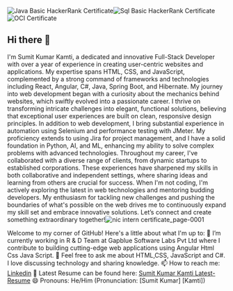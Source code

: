 ![Java Basic HackerRank Certificate](https://github.com/user-attachments/assets/fdeb1f43-e9c7-4f75-a482-9d8d8113402e)![Sql Basic HackerRank Certificate](https://github.com/user-attachments/assets/b67bdeb4-bf14-4e85-b4d2-cd18c7b691a5)
![OCI Certificate](https://github.com/user-attachments/assets/f3a9e354-e68c-4780-93a9-fe4eda548893)

## Hi there 👋

I'm Sumit Kumar Kamti, a dedicated and innovative Full-Stack Developer with over a year of experience in creating user-centric websites and applications. My expertise 
spans HTML, CSS, and JavaScript, complemented by a strong command of frameworks and technologies including React, Angular, C#, Java, Spring Boot, and Hibernate.
My journey into web development began with a curiosity about the mechanics behind websites, which swiftly evolved into a passionate career. I thrive on transforming 
intricate challenges into elegant, functional solutions, believing that exceptional user experiences are built on clean, responsive design principles.
In addition to web development, I bring substantial experience in automation using Selenium and performance testing with JMeter. My proficiency extends to 
using Jira for project management, and I have a solid foundation in Python, AI, and ML, enhancing my ability to solve complex problems with advanced technologies.
Throughout my career, I've collaborated with a diverse range of clients, from dynamic startups to established corporations. These experiences have sharpened my 
skills in both collaborative and independent settings, where sharing ideas and learning from others are crucial for success.
When I'm not coding, I'm actively exploring the latest in web technologies and mentoring budding developers. My enthusiasm for tackling new challenges and 
pushing the boundaries of what's possible on the web drives me to continuously expand my skill set and embrace innovative solutions.
Let’s connect and create something extraordinary together!![nic intern certificate_page-0001](https://github.com/user-attachments/assets/e41311a4-1faf-4874-a9e1-2484f59f0c6c)

Welcome to my corner of GitHub! Here's a little about what I'm up to:
🔭 I’m currently working in R & D Team at Gapblue Software Labs Pvt Ltd where I contribute to building cutting-edge web applications using 
Angular Html Css Java Script.
💬 Feel free to ask me about HTML,CSS, JavaScript and C#. I love discussing technology 
and sharing knowledge.
📫 How to reach me: [Linkedin](https://www.linkedin.com/in/sumit-kumar-kamti/)
📄 Latest Resume can be found here: [Sumit Kumar Kamti Latest-Resume](https://drive.google.com/file/d/1EGJ-ZbDZsy5OdHjvnBbzxiEptUSip2OH/view?usp=sharing)
😄 Pronouns: He/Him (Pronunciation: [Sumit Kumar] [Kamti])
